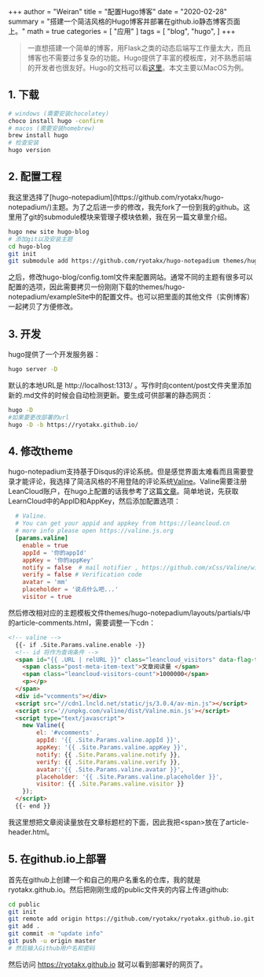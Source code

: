 +++
author = "Weiran"
title = "配置Hugo博客"
date = "2020-02-28"
summary = "搭建一个简洁风格的Hugo博客并部署在github.io静态博客页面上。"
math = true
categories = [
    "应用"
]
tags = [
    "blog",
    "hugo",
]
+++
>一直想搭建一个简单的博客，用Flask之类的动态后端写工作量太大，而且博客也不需要过多复杂的功能。Hugo提供了丰富的模板库，对不熟悉前端的开发者也很友好。Hugo的文档可以看[这里](https://gohugo.io/getting-started/quick-start/)。本文主要以MacOS为例。
<h2>1. 下载</h2>

```bash
# windows (需要安装chocolatey)
choco install hugo -confirm
# macos (需要安装homebrew)
brew install hugo
# 检查安装
hugo version
```

<h2>2. 配置工程</h2>
我这里选择了[hugo-notepadium](https://github.com/ryotakx/hugo-notepadium/)主题。为了之后进一步的修改，我先fork了一份到我的github。这里用了git的submodule模块来管理子模块依赖，我在另一篇文章里介绍。

```bash
hugo new site hugo-blog
# 添加git以及安装主题
cd hugo-blog
git init
git submodule add https://github.com/ryotakx/hugo-notepadium themes/hugo-notepadium
```

之后，修改hugo-blog/config.toml文件来配置网站。通常不同的主题有很多可以配置的选项，因此需要拷贝一份刚刚下载的themes/hugo-notepadium/exampleSite中的配置文件。也可以把里面的其他文件（实例博客）一起拷贝了方便修改。

<h2>3. 开发</h2>

hugo提供了一个开发服务器：

```bash
hugo server -D
```

默认的本地URL是 http://localhost:1313/ 。写作时向content/post文件夹里添加新的.md文件的时候会自动检测更新。要生成可供部署的静态网页：

```bash
hugo -D
#如果要更改部署的url
hugo -D -b https://ryotakx.github.io/
```

<h2>4. 修改theme</h2>

hugo-notepadium支持基于Disqus的评论系统。但是感觉界面太难看而且需要登录才能评论，我选择了简洁风格的不用登陆的评论系统[Valine](https://valine.js.org/index.html)。Valine需要注册LeanCloud账户，在hugo上配置的话我参考了这篇[文章](https://www.smslit.top/2018/07/08/hugo-valine/)。简单地说，先获取LearnCloud中的AppID和AppKey，然后添加配置选项：

```toml
  # Valine.
  # You can get your appid and appkey from https://leancloud.cn
  # more info please open https://valine.js.org
  [params.valine]
    enable = true
    appId = '你的appId'
    appKey = '你的appKey'
    notify = false  # mail notifier , https://github.com/xCss/Valine/wiki
    verify = false # Verification code
    avatar = 'mm' 
    placeholder = '说点什么吧...'
    visitor = true
```

然后修改相对应的主题模板文件themes/hugo-notepadium/layouts/partials/中的article-comments.html，需要调整一下cdn：

```html
<!-- valine -->
  {{- if .Site.Params.valine.enable -}}
  <!-- id 将作为查询条件 -->
  <span id="{{ .URL | relURL }}" class="leancloud_visitors" data-flag-title="{{ .Title }}">
    <span class="post-meta-item-text">文章阅读量 </span>
    <span class="leancloud-visitors-count">1000000</span>
    <p></p>
  </span>
  <div id="vcomments"></div>
  <script src="//cdn1.lncld.net/static/js/3.0.4/av-min.js"></script>
  <script src='//unpkg.com/valine/dist/Valine.min.js'></script>
  <script type="text/javascript">
    new Valine({
        el: '#vcomments' ,
        appId: '{{ .Site.Params.valine.appId }}',
        appKey: '{{ .Site.Params.valine.appKey }}',
        notify: {{ .Site.Params.valine.notify }}, 
        verify: {{ .Site.Params.valine.verify }}, 
        avatar:'{{ .Site.Params.valine.avatar }}', 
        placeholder: '{{ .Site.Params.valine.placeholder }}',
        visitor: {{ .Site.Params.valine.visitor }}
    });
  </script>
  {{- end }}
```

我这里想把文章阅读量放在文章标题栏的下面，因此我把\<span>放在了article-header.html。

<h2>5. 在github.io上部署</h2>

首先在github上创建一个和自己的用户名重名的仓库，我的就是ryotakx.github.io。然后把刚刚生成的public文件夹的内容上传进github:

```bash
cd public
git init
git remote add origin https://github.com/ryotakx/ryotakx.github.io.git
git add .
git commit -m "update info"
git push -u origin master
# 然后输入Github用户名和密码
```

然后访问 https://ryotakx.github.io 就可以看到部署好的网页了。
